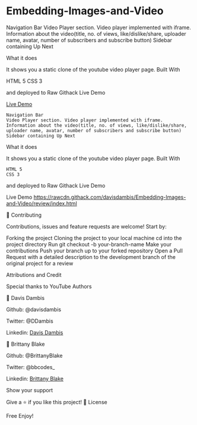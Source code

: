# Embedding-Images-and-Video

Navigation Bar
Video Player section. Video player implemented with iframe.
Information about the video(title, no. of views, like/dislike/share, uploader name, avatar, number of subscribers and subscribe button)
Sidebar containing Up Next

What it does

It shows you a static clone of the youtube video player page. Built With

HTML 5
CSS 3

and deployed to Raw Githack Live Demo

[Live Demo](https://rawcdn.githack.com/davisdambis/Embedding-Images-and-Video/review/index.html)

    Navigation Bar
    Video Player section. Video player implemented with iframe.
    Information about the video(title, no. of views, like/dislike/share, uploader name, avatar, number of subscribers and subscribe button)
    Sidebar containing Up Next

What it does

It shows you a static clone of the youtube video player page.
Built With

    HTML 5
    CSS 3

and deployed to Raw Githack
Live Demo

Live Demo
https://rawcdn.githack.com/davisdambis/Embedding-Images-and-Video/review/index.html

🤝 Contributing

Contributions, issues and feature requests are welcome! Start by:

Forking the project
Cloning the project to your local machine
cd into the project directory
Run git checkout -b your-branch-name
Make your contributions
Push your branch up to your forked repository
Open a Pull Request with a detailed description to the development branch of the original project for a review

Attributions and Credit

Special thanks to YouTube Authors

👤 Davis Dambis

Github: @davisdambis

Twitter: @DDambis

Linkedin: [Davis Dambis](https://www.linkedin.com/in/d%C4%81vis-dambis-51551219a/)

👤 Brittany Blake

Github: @BrittanyBlake

Twitter: @bbcodes_

Linkedin: [Brittany Blake](https://www.linkedin.com/in/brittany-blake-843951109/)

Show your support

Give a ⭐️ if you like this project! 📝 License

Free Enjoy!